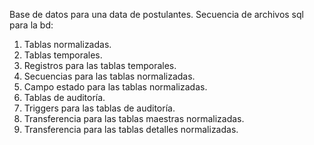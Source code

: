 Base de datos para una data de postulantes.
Secuencia de archivos sql para la bd:
1. Tablas normalizadas.
2. Tablas temporales.
3. Registros para las tablas temporales.
4. Secuencias para las tablas normalizadas.
5. Campo estado para las tablas normalizadas.
6. Tablas de auditoría.
7. Triggers para las tablas de auditoría.
8. Transferencia para las tablas maestras normalizadas.
9. Transferencia para las tablas detalles normalizadas.
